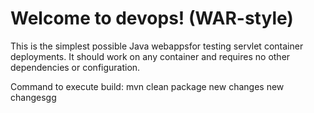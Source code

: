 Welcome to devops! (WAR-style)
================

This is the simplest possible Java webappsfor testing servlet container deployments.  It should work on any container and requires no other dependencies or configuration.

Command to execute  build:
mvn clean package
new changes
new changesgg
